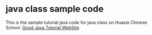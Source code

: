 # java class sample code

This is the sample tutorial java code for java class on Huaxia Chinese School.
[Good Java Tutorial WebSite](https://beginnersbook.com/2014/07/how-to-sort-a-treemap-by-value-in-java/)